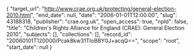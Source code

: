 {
  "target_url": "http://www.crae.org.uk/protecting/general-election-2010.html", 
  "end_date": null, 
  "date": "2006-01-01T12:00:00", 
  "slug": 43188318, 
  "publisher": "crae.org.uk", 
  "open_access": true, 
  "npld": false, 
  "title": "Children's Rights Alliance for England (CRAE): General Election 2010", 
  "subjects": [], 
  "collections": [], 
  "record_id": "20060101T120000/Pcak8kw31TIoBBY0J+acqQ==", 
  "scope": "root", 
  "start_date": null
}

